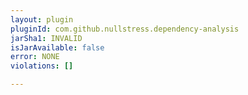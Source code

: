 ```yaml
---
layout: plugin
pluginId: com.github.nullstress.dependency-analysis
jarSha1: INVALID
isJarAvailable: false
error: NONE
violations: []

---
```

